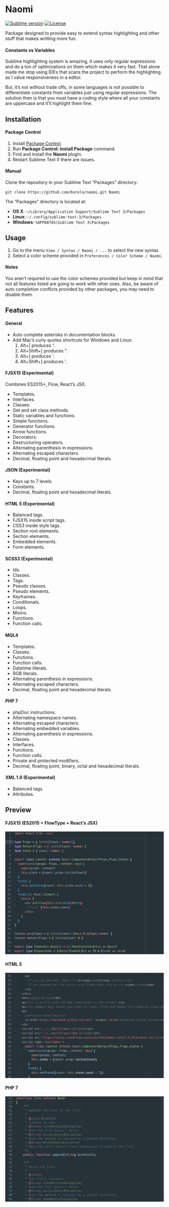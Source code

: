 # Naomi

[![Sublime version](https://img.shields.io/badge/sublime%203->%3D3084-orange.svg?style=flat-square)][sublime]
[![License](http://img.shields.io/:license-apache-blue.svg?style=flat-square)](LICENSE.md)

Package designed to provide easy to extend syntax highlighting and other stuff
that makes writting more fun.

#### Constants vs Variables

Sublime highlighting system is amazing, it uses only regular expressions and do
a ton of optimizations on them which makes it very fast. That alone made me stop
using IDEs that scans the project to perform the highlighting as I value
responsiveness in a editor.

But, it’s not without trade offs, in some languages is not possible to differentiate
constants from variables just using regular expressions. The solution then is that
you must have a coding style where all your constants are uppercase and it’ll
highlight them fine.

## Installation

#### Package Control

1. Install [Package Control](https://packagecontrol.io/installation).
2. Run **Package Control: Install Package** command.
3. Find and install the **Naomi** plugin.
4. Restart Sublime Text if there are issues.

#### Manual

Clone the repository in your Sublime Text “Packages” directory:

    git clone https://github.com/borela/naomi.git Naomi

The “Packages” directory is located at:

* **OS X**: `~/Library/Application Support/Sublime Text 3/Packages`
* **Linux**: `~/.config/sublime-text-3/Packages`
* **Windows**: `%APPDATA%\Sublime Text 3\Packages`

## Usage

1. Go to the menu `View / Syntax / Naomi / ...` to select the new syntax.
2. Select a color scheme provided in `Preferences / Color Scheme / Naomi`.

#### Notes

You aren’t required to use the color schemes provided but keep in mind
that not all features listed are going to work with other ones. Also, be aware
of auto completion conflicts provided by other packages, you may need to disable
them.

## Features

#### General

* Auto complete asterisks in documentation blocks.
* Add Mac’s curly quotes shortcuts for Windows and Linux:
  1. Alt+[ produces “.
  2. Alt+Shift+[ produces ”.
  3. Alt+] produces ‘.
  4. Alt+Shift+] produces ’.

#### FJSX15 (Experimental)

Combines ES2015+, Flow, React’s JSX.

* Templates.
* Interfaces.
* Classes.
* Get and set class methods.
* Static variables and functions.
* Simple functions.
* Generator functions.
* Arrow functions.
* Decorators.
* Destructuring operators.
* Alternating parenthesis in expressions.
* Alternating escaped characters.
* Decimal, floating point and hexadecimal literals.

#### JSON (Experimental)

* Keys up to 7 levels.
* Constants.
* Decimal, floating point and hexadecimal literals.

#### HTML 5 (Experimental)

* Balanced tags.
* FJSX15 inside script tags.
* CSS3 inside style tags.
* Section root elements.
* Section elements.
* Embedded elements.
* Form elements.

#### SCSS3 (Experimental)

* Ids.
* Classes.
* Tags.
* Pseudo classes.
* Pseudo elements.
* Keyframes.
* Conditionals.
* Loops.
* Mixins.
* Functions.
* Function calls.

#### MQL4

* Templates.
* Classes.
* Functions.
* Function calls.
* Datetime literals.
* RGB literals.
* Alternating parenthesis in expressions.
* Alternating escaped characters.
* Decimal, floating point and hexadecimal literals.

#### PHP 7

* phpDoc instructions.
* Alternating namespace names.
* Alternating escaped characters.
* Alternating embedded variables.
* Alternating parenthesis in expressions.
* Classes.
* Interfaces.
* Functions.
* Function calls.
* Private and protected modifiers.
* Decimal, floating point, binary, octal and hexadecimal literals.

#### XML 1.0 (Experimental)

* Balanced tags.
* Attributes.

## Preview

#### FJSX15 (ES2015 + FlowType + React’s JSX)

![Candyman FJSX15 preview 1](./preview/fjsx15/candyman-1.png)

#### HTML 5

![Candyman HTML5 preview 1](./preview/html5/candyman-1.png)

#### PHP 7

![Candyman PHP 7 preview 1](./preview/php7/candyman-1.png)

[sublime]: http://www.sublimetext.com/
